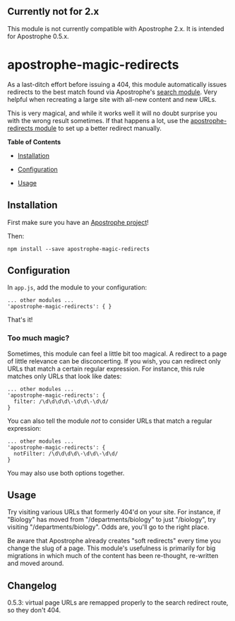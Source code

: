 ## Currently not for 2.x

This module is not currently compatible with Apostrophe 2.x. It is intended for Apostrophe 0.5.x.

# apostrophe-magic-redirects

As a last-ditch effort before issuing a 404, this module automatically issues redirects to the best match found via Apostrophe's [search module](http://github.com/punkave/apostrophe-search). Very helpful when recreating a large site with all-new content and new URLs.

This is very magical, and while it works well it will no doubt surprise you with the wrong result sometimes. If that happens a lot, use the [apostrophe-redirects module](https://github.com/punkave/apostrophe-redirects) to set up a better redirect manually.

**Table of Contents**

* [Installation](#installation)

* [Configuration](#configuration)

* [Usage](#usage)

## Installation

First make sure you have an [Apostrophe project](http://apostrophenow.org)!

Then:

    npm install --save apostrophe-magic-redirects

## Configuration

In `app.js`, add the module to your configuration:

    ... other modules ...
    'apostrophe-magic-redirects': { }

That's it!

### Too much magic?

Sometimes, this module can feel a little bit too magical. A redirect to a page of little relevance can be disconcerting. If you wish,  you can redirect only URLs that match a certain regular expression. For instance, this rule matches only URLs that look like dates:

    ... other modules ...
    'apostrophe-magic-redirects': {
      filter: /\d\d\d\d\-\d\d\-\d\d/
    }

You can also tell the module *not* to consider URLs that match a regular expression:

    ... other modules ...
    'apostrophe-magic-redirects': {
      notFilter: /\d\d\d\d\-\d\d\-\d\d/
    }

You may also use both options together.

## Usage

Try visiting various URLs that formerly 404'd on your site. For instance, if "Biology" has moved from "/departments/biology" to just "/biology", try visiting "/departments/biology". Odds are, you'll go to the right place.

Be aware that Apostrophe already creates "soft redirects" every time you change the slug of a page. This module's usefulness is primarily for big migrations in which much of the content has been re-thought, re-written and moved around.


## Changelog

0.5.3: virtual page URLs are remapped properly to the search redirect route, so they don't 404.
